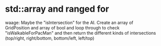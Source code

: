 # std::array and ranged for

waage: Maybe the "isIntersection" for the AI. Create an array of GridPosition and array of bool and loop through to
check "isWalkableForPacMan" and then return the different kinds of intersections (top/right, right/bottom, bottom/left,
left/top)